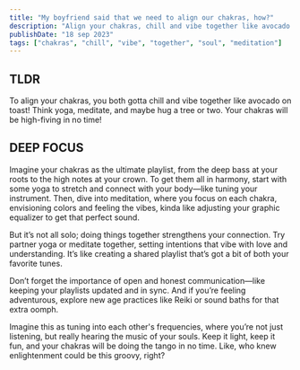 ```yaml
---
title: "My boyfriend said that we need to align our chakras, how?"
description: "Align your chakras, chill and vibe together like avocado on toast! Think yoga, meditate, hug a tree or two. Your chakras will be high-fiving in no time!"
publishDate: "18 sep 2023"
tags: ["chakras", "chill", "vibe", "together", "soul", "meditation"]
---
```


## TLDR

To align your chakras, you both gotta chill and vibe together like avocado on toast! Think yoga, meditate, and maybe hug a tree or two. Your chakras will be high-fiving in no time!

## DEEP FOCUS

Imagine your chakras as the ultimate playlist, from the deep bass at your roots to the high notes at your crown. To get them all in harmony, start with some yoga to stretch and connect with your body—like tuning your instrument. Then, dive into meditation, where you focus on each chakra, envisioning colors and feeling the vibes, kinda like adjusting your graphic equalizer to get that perfect sound.

But it’s not all solo; doing things together strengthens your connection. Try partner yoga or meditate together, setting intentions that vibe with love and understanding. It’s like creating a shared playlist that’s got a bit of both your favorite tunes.

Don’t forget the importance of open and honest communication—like keeping your playlists updated and in sync. And if you’re feeling adventurous, explore new age practices like Reiki or sound baths for that extra oomph.

Imagine this as tuning into each other's frequencies, where you’re not just listening, but really hearing the music of your souls. Keep it light, keep it fun, and your chakras will be doing the tango in no time. Like, who knew enlightenment could be this groovy, right?
